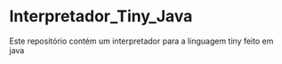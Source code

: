 # Interpretador_Tiny_Java
Este repositório contém um interpretador para a linguagem tiny feito em java
